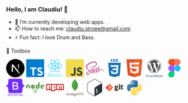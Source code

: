 ### Hello, I am Claudiu! 👋

- 🔭 I’m currently developing web apps.
- 📫 How to reach me: claudiu.stroee@gmail.com
- ⚡ Fun fact: I love Drum and Bass.
<!-- - 😄 Pronouns: He/His -->
<!-- - 🌱 I’m currently learning Java. -->
<!-- - 🤔 I’m looking for help with Blockchain understanding. -->
<!-- - 💬 Ask me about Python applications or any tech related stuff.  -->

🧰 Toolbox

<img src="https://github.com/devicons/devicon/blob/master/icons/nextjs/nextjs-original.svg" alt="Git" width="50" height="50"/> <img src="https://github.com/devicons/devicon/blob/master/icons/typescript/typescript-original.svg" alt="Git" width="50" height="50"/> <img src="https://github.com/devicons/devicon/blob/master/icons/react/react-original-wordmark.svg" alt="React" width="50" height="50"/> <img src="https://github.com/devicons/devicon/blob/master/icons/javascript/javascript-original.svg" alt="JavaScript" width="50" height="50"/> <img src="https://github.com/devicons/devicon/blob/master/icons/sass/sass-original.svg" alt="CSS" width="50" height="50"/> <img src="https://github.com/devicons/devicon/blob/master/icons/css3/css3-plain-wordmark.svg" alt="CSS" width="50" height="50"/> <img src="https://github.com/devicons/devicon/blob/master/icons/html5/html5-original.svg" alt="HTML" width="50" height="50"/> <img src="https://github.com/devicons/devicon/blob/master/icons/wordpress/wordpress-original.svg" alt="wp" width="50" height="50"/> <img src="https://github.com/devicons/devicon/blob/master/icons/figma/figma-original.svg" alt="figma" width="50" height="50"/> <img src="https://github.com/devicons/devicon/blob/master/icons/bootstrap/bootstrap-plain-wordmark.svg" alt="Bootstrap" width="50" height="50"/> <img src="https://github.com/devicons/devicon/blob/master/icons/nodejs/nodejs-plain-wordmark.svg" alt="NodeJS" width="50" height="50"/> <img src="https://github.com/devicons/devicon/blob/master/icons/npm/npm-original-wordmark.svg" alt="npm" width="50" height="50"/> <img src="https://github.com/devicons/devicon/blob/master/icons/mongodb/mongodb-original-wordmark.svg" alt="MongoDB" width="50" height="50"/> <img src="https://github.com/devicons/devicon/blob/master/icons/bash/bash-original.svg" alt="Bash" width="50" height="50"/> <img src="https://github.com/devicons/devicon/blob/master/icons/git/git-original-wordmark.svg" alt="Git" width="50" height="50"/> <img src="https://github.com/devicons/devicon/blob/master/icons/python/python-original.svg" alt="Python" width="50" height="50"/>



<!-- <img src="https://github.com/devicons/devicon/blob/master/icons/java/java-original.svg" alt="java" width="50" height="50"/> -->
 
<!--  <img src="https://github.com/devicons/devicon/blob/master/icons/django/django-plain-wordmark.svg" alt="Django" width="50" height="50"/> -->

<!-- <img src="https://github.com/devicons/devicon/blob/master/icons/jquery/jquery-original-wordmark.svg" alt="jQuery" width="50" height="50"/> -->

<!-- <img src="https://github.com/devicons/devicon/blob/master/icons/express/express-original-wordmark.svg" alt="Express" width="50" height="50"/> -->
